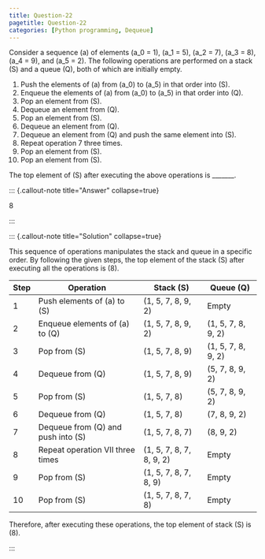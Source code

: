 ```yaml
---
title: Question-22
pagetitle: Question-22
categories: [Python programming, Dequeue]
---
```


Consider a sequence \(a\) of elements \(a_0 = 1\), \(a_1 = 5\), \(a_2 = 7\), \(a_3 = 8\), \(a_4 = 9\), and \(a_5 = 2\). The following operations are performed on a stack \(S\) and a queue \(Q\), both of which are initially empty.

1. Push the elements of \(a\) from \(a_0\) to \(a_5\) in that order into \(S\).
2. Enqueue the elements of \(a\) from \(a_0\) to \(a_5\) in that order into \(Q\).
3. Pop an element from \(S\).
4. Dequeue an element from \(Q\).
5. Pop an element from \(S\).
6. Dequeue an element from \(Q\).
7. Dequeue an element from \(Q\) and push the same element into \(S\).
8. Repeat operation 7 three times.
9. Pop an element from \(S\).
10. Pop an element from \(S\).

The top element of \(S\) after executing the above operations is _______.



::: {.callout-note title="Answer" collapse=true}

$8$

:::



::: {.callout-note title="Solution" collapse=true}

This sequence of operations manipulates the stack and queue in a specific order. By following the given steps, the top element of the stack \(S\) after executing all the operations is \(8\).

| Step | Operation                              | Stack \(S\)                | Queue \(Q\)          |
| ---- | -------------------------------------- | -------------------------- | -------------------- |
| 1    | Push elements of \(a\) to \(S\)        | \(1, 5, 7, 8, 9, 2\)       | Empty                |
| 2    | Enqueue elements of \(a\) to \(Q\)     | \(1, 5, 7, 8, 9, 2\)       | \(1, 5, 7, 8, 9, 2\) |
| 3    | Pop from \(S\)                         | \(1, 5, 7, 8, 9\)          | \(1, 5, 7, 8, 9, 2\) |
| 4    | Dequeue from \(Q\)                     | \(1, 5, 7, 8, 9\)          | \(5, 7, 8, 9, 2\)    |
| 5    | Pop from \(S\)                         | \(1, 5, 7, 8\)             | \(5, 7, 8, 9, 2\)    |
| 6    | Dequeue from \(Q\)                     | \(1, 5, 7, 8\)             | \(7, 8, 9, 2\)       |
| 7    | Dequeue from \(Q\) and push into \(S\) | \(1, 5, 7, 8, 7\)          | \(8, 9, 2\)          |
| 8    | Repeat operation VII three times       | \(1, 5, 7, 8, 7, 8, 9, 2\) | Empty                |
| 9    | Pop from \(S\)                         | \(1, 5, 7, 8, 7, 8, 9\)    | Empty                |
| 10   | Pop from \(S\)                         | \(1, 5, 7, 8, 7, 8\)       | Empty                |   

Therefore, after executing these operations, the top element of stack \(S\) is \(8\).

:::